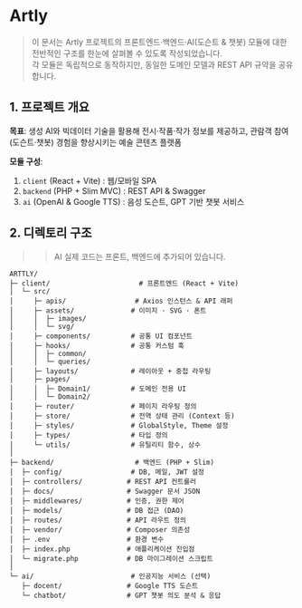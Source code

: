 # **Artly**

> 이 문서는 Artly 프로젝트의 프론트엔드·백엔드·AI(도슨트 & 챗봇) 모듈에 대한 전반적인 구조를 한눈에 살펴볼 수 있도록 작성되었습니다.  
> 각 모듈은 독립적으로 동작하지만, 동일한 도메인 모델과 REST API 규약을 공유합니다.



## **1. 프로젝트 개요**

**목표**: 생성 AI와 빅데이터 기술을 활용해 전시·작품·작가 정보를 제공하고, 관람객 참여(도슨트·챗봇) 경험을 향상시키는 예술 콘텐츠 플랫폼

**모듈 구성**:

1. `client` (React + Vite) : 웹/모바일 SPA  
2. `backend` (PHP + Slim MVC) : REST API & Swagger  
3. `ai` (OpenAI & Google TTS) : 음성 도슨트, GPT 기반 챗봇 서비스


## **2. 디렉토리 구조**
>> AI 실제 코드는 프론트, 백엔드에 추가되어 있습니다.

```
ARTTLY/
├─ client/                      # 프론트엔드 (React + Vite)
│  └─ src/
│     ├─ apis/                 # Axios 인스턴스 & API 래퍼
│     ├─ assets/              # 이미지 · SVG · 폰트
│     │  ├─ images/
│     │  └─ svg/
│     ├─ components/          # 공통 UI 컴포넌트
│     ├─ hooks/               # 공통 커스텀 훅
│     │  ├─ common/
│     │  └─ queries/
│     ├─ layouts/             # 레이아웃 + 중첩 라우팅
│     ├─ pages/
│     │  ├─ Domain1/          # 도메인 전용 UI
│     │  └─ Domain2/
│     ├─ router/              # 페이지 라우팅 정의
│     ├─ store/               # 전역 상태 관리 (Context 등)
│     ├─ styles/              # GlobalStyle, Theme 설정
│     ├─ types/               # 타입 정의
│     └─ utils/               # 유틸리티 함수, 상수
│
├─ backend/                    # 백엔드 (PHP + Slim)
│  ├─ config/                 # DB, 메일, JWT 설정
│  ├─ controllers/           # REST API 컨트롤러
│  ├─ docs/                  # Swagger 문서 JSON
│  ├─ middlewares/           # 인증, 권한 제어
│  ├─ models/                # DB 접근 (DAO)
│  ├─ routes/                # API 라우트 정의
│  ├─ vendor/                # Composer 의존성
│  ├─ .env                   # 환경 변수
│  ├─ index.php              # 애플리케이션 진입점
│  └─ migrate.php            # DB 마이그레이션 스크립트
│
└─ ai/                        # 인공지능 서비스 (선택)
   ├─ docent/                # Google TTS 도슨트
   └─ chatbot/               # GPT 챗봇 의도 분석 & 응답
```
